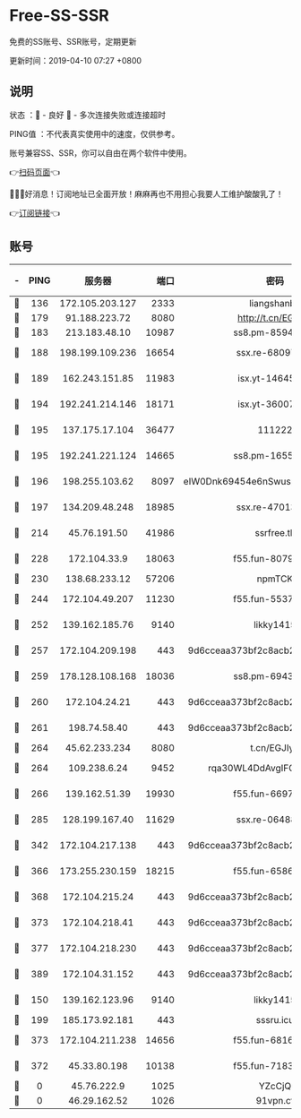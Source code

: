 # Free-SS-SSR

免费的SS账号、SSR账号，定期更新

更新时间：2019-04-10 07:27 +0800

## 说明

状态     ：🙂 - 良好 🙁 - 多次连接失败或连接超时

PING值   ：不代表真实使用中的速度，仅供参考。

账号兼容SS、SSR，你可以自由在两个软件中使用。

👉[扫码页面](https://liesauer.github.io/Free-SS-SSR/)👈

🎉🎉🎉好消息！订阅地址已全面开放！麻麻再也不用担心我要人工维护酸酸乳了！

👉[订阅链接](https://www.liesauer.net/yogurt/subscribe?ACCESS_TOKEN=DAYxR3mMaZAsaqUb)👈

## 账号

|-|PING|服务器|端口|密码|加密方式|区域|
|:----:|:----:|:-----:|-----:|:----:|:----:|:----:|
|🙂|136|172.105.203.127|2333|liangshanbo|chacha20|JP|
|🙂|179|91.188.223.72|8080|http://t.cn/EGJIyrl|rc4-md5|RU|
|🙂|183|213.183.48.10|10987|ss8.pm-85945558|rc4-md5|RU|
|🙂|188|198.199.109.236|16654|ssx.re-68097353|aes-256-cfb|US|
|🙂|189|162.243.151.85|11983|isx.yt-14645672|aes-256-cfb|US|
|🙂|194|192.241.214.146|18171|isx.yt-36007359|aes-256-cfb|US|
|🙂|195|137.175.17.104|36477|111222|aes-256-cfb|US|
|🙂|195|192.241.221.124|14665|ss8.pm-16551293|aes-256-cfb|US|
|🙂|196|198.255.103.62|8097|eIW0Dnk69454e6nSwuspv9DmS201tQ0D|aes-256-cfb|US|
|🙂|197|134.209.48.248|18985|ssx.re-47013228|aes-256-cfb|US|
|🙂|214|45.76.191.50|41986|ssrfree.tk|aes-256-cfb|SG|
|🙂|228|172.104.33.9|18063|f55.fun-80790532|aes-256-cfb|SG|
|🙂|230|138.68.233.12|57206|npmTCK|rc4-md5|US|
|🙂|244|172.104.49.207|11230|f55.fun-55376694|aes-256-cfb|SG|
|🙂|252|139.162.185.76|9140|likky1415|aes-256-cfb|DE|
|🙂|257|172.104.209.198|443|9d6cceaa373bf2c8acb22e60b6a58be6|aes-256-cfb|US|
|🙂|259|178.128.108.168|18036|ss8.pm-69431986|aes-256-cfb|SG|
|🙂|260|172.104.24.21|443|9d6cceaa373bf2c8acb22e60b6a58be6|aes-256-cfb|US|
|🙂|261|198.74.58.40|443|9d6cceaa373bf2c8acb22e60b6a58be6|aes-256-cfb|US|
|🙂|264|45.62.233.234|8080|t.cn/EGJIyrl|rc4-md5|CA|
|🙂|264|109.238.6.24|9452|rqa30WL4DdAvgIFG6Fs3znzTa|aes-256-cfb|FR|
|🙂|266|139.162.51.39|19930|f55.fun-66971513|aes-256-cfb|SG|
|🙂|285|128.199.167.40|11629|ssx.re-06488107|aes-256-cfb|SG|
|🙂|342|172.104.217.138|443|9d6cceaa373bf2c8acb22e60b6a58be6|aes-256-cfb|US|
|🙂|366|173.255.230.159|18215|f55.fun-65861599|aes-256-cfb|US|
|🙂|368|172.104.215.24|443|9d6cceaa373bf2c8acb22e60b6a58be6|aes-256-cfb|US|
|🙂|373|172.104.218.41|443|9d6cceaa373bf2c8acb22e60b6a58be6|aes-256-cfb|US|
|🙂|377|172.104.218.230|443|9d6cceaa373bf2c8acb22e60b6a58be6|aes-256-cfb|US|
|🙂|389|172.104.31.152|443|9d6cceaa373bf2c8acb22e60b6a58be6|aes-256-cfb|US|
|🙂|150|139.162.123.96|9140|likky1415|aes-256-cfb|JP|
|🙂|199|185.173.92.181|443|sssru.icu|rc4-md5|RU|
|🙂|373|172.104.211.238|14656|f55.fun-68164944|aes-256-cfb|US|
|🙁|372|45.33.80.198|10138|f55.fun-71830564|aes-256-cfb|US|
|🙁|0|45.76.222.9|1025|YZcCjQ|rc4-md5|JP|
|🙁|0|46.29.162.52|1026|91vpn.cf|rc4-md5|RU|
